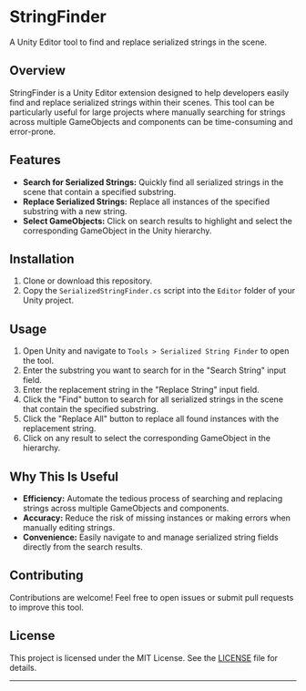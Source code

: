 # StringFinder

A Unity Editor tool to find and replace serialized strings in the scene.

## Overview

StringFinder is a Unity Editor extension designed to help developers easily find and replace serialized strings within their scenes. This tool can be particularly useful for large projects where manually searching for strings across multiple GameObjects and components can be time-consuming and error-prone.

## Features

- **Search for Serialized Strings:** Quickly find all serialized strings in the scene that contain a specified substring.
- **Replace Serialized Strings:** Replace all instances of the specified substring with a new string.
- **Select GameObjects:** Click on search results to highlight and select the corresponding GameObject in the Unity hierarchy.

## Installation

1. Clone or download this repository.
2. Copy the `SerializedStringFinder.cs` script into the `Editor` folder of your Unity project.

## Usage

1. Open Unity and navigate to `Tools > Serialized String Finder` to open the tool.
2. Enter the substring you want to search for in the "Search String" input field.
3. Enter the replacement string in the "Replace String" input field.
4. Click the "Find" button to search for all serialized strings in the scene that contain the specified substring.
5. Click the "Replace All" button to replace all found instances with the replacement string.
6. Click on any result to select the corresponding GameObject in the hierarchy.

## Why This Is Useful

- **Efficiency:** Automate the tedious process of searching and replacing strings across multiple GameObjects and components.
- **Accuracy:** Reduce the risk of missing instances or making errors when manually editing strings.
- **Convenience:** Easily navigate to and manage serialized string fields directly from the search results.

## Contributing

Contributions are welcome! Feel free to open issues or submit pull requests to improve this tool.

## License

This project is licensed under the MIT License. See the [LICENSE](LICENSE) file for details.
****
